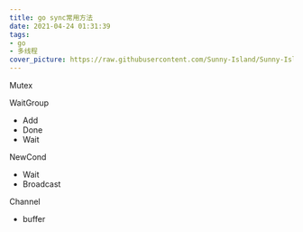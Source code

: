 ```yaml
---
title: go sync常用方法
date: 2021-04-24 01:31:39
tags:
- go
- 多线程
cover_picture: https://raw.githubusercontent.com/Sunny-Island/Sunny-Island.github.io/main/images/go_washdishes.png
---
```


Mutex

WaitGroup

- Add
- Done
- Wait

NewCond

- Wait
- Broadcast

Channel
- buffer

